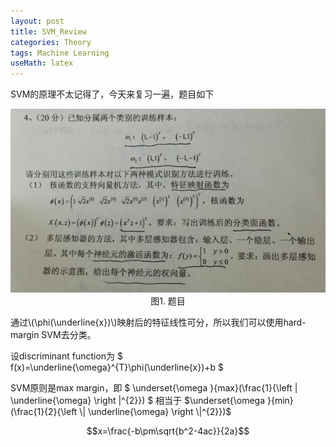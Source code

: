 ```yaml
---
layout: post
title: SVM_Review
categories: Theory
tags: Machine Learning
useMath: latex
---
```


SVM的原理不太记得了，今天来复习一遍，题目如下

<p align="center">
<img src="../images/blog/SVM_Review.png"><br/>
图1. 题目
</p>

通过\\(\phi(\underline{x})\\)映射后的特征线性可分，所以我们可以使用hard-margin SVM去分类。

设discriminant function为 $ f(x)=\underline{\omega}^{T}\phi(\underline{x})+b $

SVM原则是max margin，即 $ \underset{\omega }{max}(\frac{1}{\left \| \underline{\omega} \right \|^{2}}) $
相当于 $\underset{\omega }{min}(\frac{1}{2}{\left \| \underline{\omega} \right \|^{2}})$

	
$$x=\frac{-b\pm\sqrt{b^2-4ac}}{2a}$$
